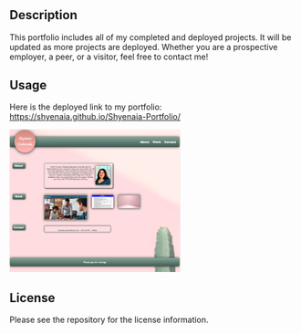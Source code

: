 # <Shyenaia Castaneda Portfolio>
 
## Description
 
This portfolio includes all of my completed and deployed projects. It will be updated as more projects are deployed. Whether you are a prospective employer, a peer, or a visitor, feel free to contact me!
 
## Usage
 
Here is the deployed link to my portfolio: https://shyenaia.github.io/Shyenaia-Portfolio/
 
<img src="./assets/images/deployedportfolioscreenshot.png" width="300" height="250">
 
## License
 
Please see the repository for the license information.
